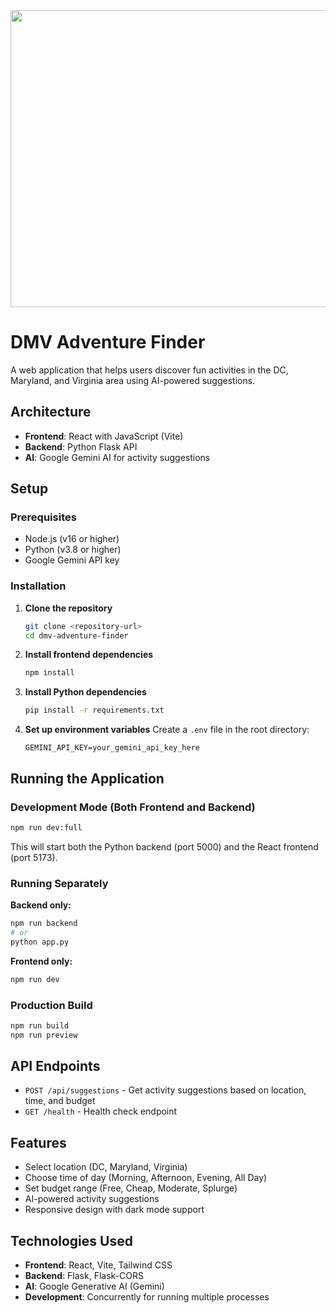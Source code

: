 <div align="center">
<img width="1200" height="475" alt="GHBanner" src="https://github.com/user-attachments/assets/0aa67016-6eaf-458a-adb2-6e31a0763ed6" />
</div>

# DMV Adventure Finder

A web application that helps users discover fun activities in the DC, Maryland, and Virginia area using AI-powered suggestions.

## Architecture

- **Frontend**: React with JavaScript (Vite)
- **Backend**: Python Flask API
- **AI**: Google Gemini AI for activity suggestions

## Setup

### Prerequisites

- Node.js (v16 or higher)
- Python (v3.8 or higher)
- Google Gemini API key

### Installation

1. **Clone the repository**
   ```bash
   git clone <repository-url>
   cd dmv-adventure-finder
   ```

2. **Install frontend dependencies**
   ```bash
   npm install
   ```

3. **Install Python dependencies**
   ```bash
   pip install -r requirements.txt
   ```

4. **Set up environment variables**
   Create a `.env` file in the root directory:
   ```
   GEMINI_API_KEY=your_gemini_api_key_here
   ```

## Running the Application

### Development Mode (Both Frontend and Backend)

```bash
npm run dev:full
```

This will start both the Python backend (port 5000) and the React frontend (port 5173).

### Running Separately

**Backend only:**
```bash
npm run backend
# or
python app.py
```

**Frontend only:**
```bash
npm run dev
```

### Production Build

```bash
npm run build
npm run preview
```

## API Endpoints

- `POST /api/suggestions` - Get activity suggestions based on location, time, and budget
- `GET /health` - Health check endpoint

## Features

- Select location (DC, Maryland, Virginia)
- Choose time of day (Morning, Afternoon, Evening, All Day)
- Set budget range (Free, Cheap, Moderate, Splurge)
- AI-powered activity suggestions
- Responsive design with dark mode support

## Technologies Used

- **Frontend**: React, Vite, Tailwind CSS
- **Backend**: Flask, Flask-CORS
- **AI**: Google Generative AI (Gemini)
- **Development**: Concurrently for running multiple processes
